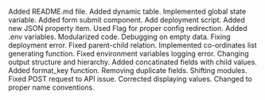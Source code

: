 Added README.md file.
Added dynamic table.
Implemented global state variable.
Added form submit component.
Add deployment script.
Added new JSON property item.
Used Flag for proper config redirection.
Added .env variables.
Modularized code.
Debugging on empty data.
Fixing deployment error.
Fixed parent-child relation.
Implemented co-ordinates list generating function.
Fixed environment variables logging error.
Changing output structure and hierarchy.
Added concatinated fields with child values.
Added format_key function.
Removing duplicate fields.
Shifting modules.
Fixed POST request to API issue.
Corrected displaying values.
Changed to proper name conventions.
